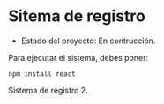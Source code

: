 <h1>Sitema de registro</h1>

- Estado del proyecto: En contrucción.

Para ejecutar el sistema, debes poner:

``` npm install react ```

Sistema de registro 2.
